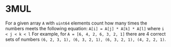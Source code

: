 # 3MUL

For a given array `A` with `uint64` elements count how many times the numbers meets the following equation:
```A[i] = A[j] * A[k] * A[l]``` where ```i < j < k < l``` 
For example, for `A = [6, 4, 2, 6, 3, 2, 1]` there are 4 correct sets of numbers `(6, 2, 3, 1), (6, 3, 2, 1), (6, 3, 2, 1), (4, 2, 2, 1)`.